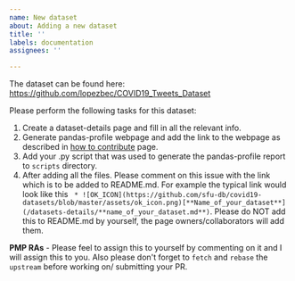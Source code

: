 ```yaml
---
name: New dataset
about: Adding a new dataset
title: ''
labels: documentation
assignees: ''

---
```


The dataset can be found here:
https://github.com/lopezbec/COVID19_Tweets_Dataset

Please perform the following tasks for this dataset:
1) Create a dataset-details page and fill in all the relevant info.
2) Generate pandas-profile webpage and add the link to the webpage as described in [how to contribute](https://github.com/sfu-db/covid19-datasets/blob/master/assets/how-to-contribute-COVID19repo.md) page. 
3) Add your .py script that was used to generate the pandas-profile report to `scripts` directory. 
4) After adding all the files. Please comment on this issue with the link which is to be added to README.md. For example the typical link would look like this ` * ![OK_ICON](https://github.com/sfu-db/covid19-datasets/blob/master/assets/ok_icon.png)[**Name_of_your_dataset**](/datasets-details/**name_of_your_dataset.md**)`. Please do NOT add this to README.md by yourself, the page owners/collaborators will add them. 


**PMP RAs** - Please feel to assign this to yourself by commenting on it and I will assign this to you. Also please don't forget to `fetch` and `rebase` the `upstream` before working on/ submitting your PR.
